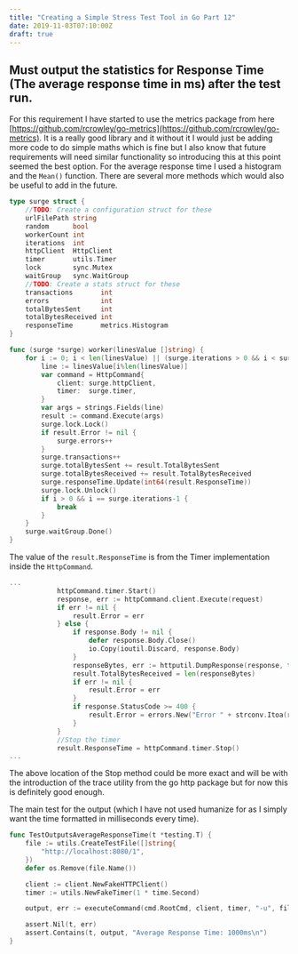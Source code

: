 ```yaml
---
title: "Creating a Simple Stress Test Tool in Go Part 12"
date: 2019-11-03T07:10:00Z
draft: true
---
```


## Must output the statistics for Response Time (The average response time in ms) after the test run.

For this requirement I have started to use the metrics package from here [https://github.com/rcrowley/go-metrics](https://github.com/rcrowley/go-metrics).  It is a really good library and it without it I would just be adding more code to do simple maths which is fine but I also know that future requirements will need similar functionality so introducing this at this point seemed the best option. For the average response time I used a histogram and the `Mean()` function.  There are several more methods which would also be useful to add in the future.

```go
type surge struct {
	//TODO: Create a configuration struct for these
	urlFilePath string
	random      bool
	workerCount int
	iterations  int
	httpClient  HttpClient
	timer       utils.Timer
	lock        sync.Mutex
	waitGroup   sync.WaitGroup
	//TODO: Create a stats struct for these
	transactions       int
	errors             int
	totalBytesSent     int
	totalBytesReceived int
	responseTime       metrics.Histogram
}

func (surge *surge) worker(linesValue []string) {
	for i := 0; i < len(linesValue) || (surge.iterations > 0 && i < surge.iterations); i++ {
		line := linesValue[i%len(linesValue)]
		var command = HttpCommand{
			client: surge.httpClient,
			timer:  surge.timer,
		}
		var args = strings.Fields(line)
		result := command.Execute(args)
		surge.lock.Lock()
		if result.Error != nil {
			surge.errors++
		}
		surge.transactions++
		surge.totalBytesSent += result.TotalBytesSent
		surge.totalBytesReceived += result.TotalBytesReceived
		surge.responseTime.Update(int64(result.ResponseTime))
		surge.lock.Unlock()
		if i > 0 && i == surge.iterations-1 {
			break
		}
	}
	surge.waitGroup.Done()
}
```

The value of the `result.ResponseTime` is from the Timer implementation inside the `HttpCommand`.

```go
...
			httpCommand.timer.Start()
			response, err := httpCommand.client.Execute(request)
			if err != nil {
				result.Error = err
			} else {
				if response.Body != nil {
					defer response.Body.Close()
					io.Copy(ioutil.Discard, response.Body)
				}
				responseBytes, err := httputil.DumpResponse(response, true)
				result.TotalBytesReceived = len(responseBytes)
				if err != nil {
					result.Error = err
				}
				if response.StatusCode >= 400 {
					result.Error = errors.New("Error " + strconv.Itoa(response.StatusCode))
				}
			}
			//Stop the timer
			result.ResponseTime = httpCommand.timer.Stop()
...
```

The above location of the Stop method could be more exact and will be with the introduction of the trace utility from the go http package but for now this is definitely good enough.

The main test for the output (which I have not used humanize for as I simply want the time formatted in milliseconds every time).

```go
func TestOutputsAverageResponseTime(t *testing.T) {
	file := utils.CreateTestFile([]string{
		"http://localhost:8080/1",
	})
	defer os.Remove(file.Name())

	client := client.NewFakeHTTPClient()
	timer := utils.NewFakeTimer(1 * time.Second)

	output, err := executeCommand(cmd.RootCmd, client, timer, "-u", file.Name(), "-n", "1", "-c", "1")

	assert.Nil(t, err)
	assert.Contains(t, output, "Average Response Time: 1000ms\n")
}
```
